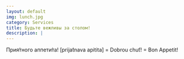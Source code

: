 ```yaml
---
layout: default
img: lunch.jpg
category: Services
title: Будьте вежливы за столом!
description: |
---
```

Прия́тного аппети́та! [prijа́tnava apitita]
= Dobrou chuť!
= Bon Appetit!
